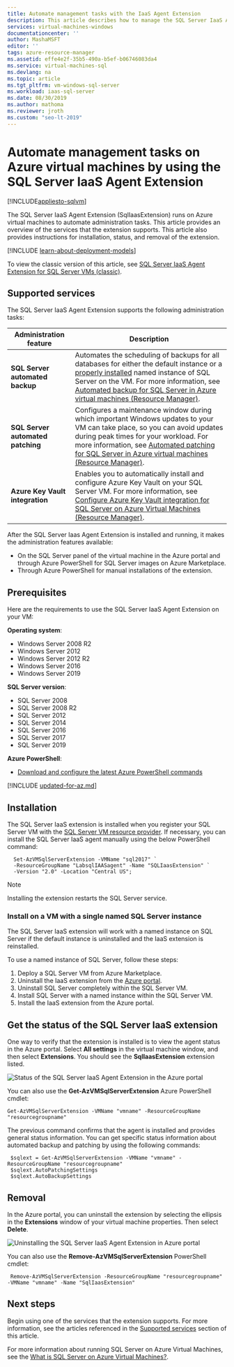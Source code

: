 ```yaml
---
title: Automate management tasks with the IaaS Agent Extension
description: This article describes how to manage the SQL Server IaaS Agent Extension, which automates specific SQL Server administration tasks. These include automated backup, automated patching, and Azure Key Vault integration.
services: virtual-machines-windows
documentationcenter: ''
author: MashaMSFT
editor: ''
tags: azure-resource-manager
ms.assetid: effe4e2f-35b5-490a-b5ef-b06746083da4
ms.service: virtual-machines-sql
ms.devlang: na
ms.topic: article
ms.tgt_pltfrm: vm-windows-sql-server
ms.workload: iaas-sql-server
ms.date: 08/30/2019
ms.author: mathoma
ms.reviewer: jroth
ms.custom: "seo-lt-2019"
---
```

# Automate management tasks on Azure virtual machines by using the SQL Server IaaS Agent Extension
[!INCLUDE[appliesto-sqlvm](../../includes/appliesto-sqlvm.md)]


The SQL Server IaaS Agent Extension (SqlIaasExtension) runs on Azure virtual machines to automate administration tasks. This article provides an overview of the services that the extension supports. This article also provides instructions for installation, status, and removal of the extension.

[!INCLUDE [learn-about-deployment-models](../../../../includes/learn-about-deployment-models-rm-include.md)]

To view the classic version of this article, see [SQL Server IaaS Agent Extension for SQL Server VMs (classic)](../../../virtual-machines/windows/sqlclassic/virtual-machines-windows-classic-sql-server-agent-extension.md).


## Supported services
The SQL Server IaaS Agent Extension supports the following administration tasks:

| Administration feature | Description |
| --- | --- |
| **SQL Server automated backup** |Automates the scheduling of backups for all databases for either the default instance or a [properly installed](frequently-asked-questions-faq.md#administration) named instance of SQL Server on the VM. For more information, see [Automated backup for SQL Server in Azure virtual machines (Resource Manager)](automated-backup-sql-2014.md). |
| **SQL Server automated patching** |Configures a maintenance window during which important Windows updates to your VM can take place, so  you can avoid updates during peak times for your workload. For more information, see [Automated patching for SQL Server in Azure virtual machines (Resource Manager)](automated-patching.md). |
| **Azure Key Vault integration** |Enables you to automatically install and configure Azure Key Vault on your SQL Server VM. For more information, see [Configure Azure Key Vault integration for SQL Server on Azure Virtual Machines (Resource Manager)](azure-key-vault-integration-configure.md). |

After the SQL Server Iaas Agent Extension is installed and running, it makes the administration features available:

* On the SQL Server panel of the virtual machine in the Azure portal and through Azure PowerShell for SQL Server images on Azure Marketplace.
* Through Azure PowerShell for manual installations of the extension. 

## Prerequisites
Here are the requirements to use the SQL Server IaaS Agent Extension on your VM:

**Operating system**:

* Windows Server 2008 R2
* Windows Server 2012
* Windows Server 2012 R2
* Windows Server 2016
* Windows Server 2019 

**SQL Server version**:

* SQL Server 2008 
* SQL Server 2008 R2
* SQL Server 2012
* SQL Server 2014
* SQL Server 2016
* SQL Server 2017
* SQL Server 2019

**Azure PowerShell**:

* [Download and configure the latest Azure PowerShell commands](/powershell/azure/overview)

[!INCLUDE [updated-for-az.md](../../../../includes/updated-for-az.md)]


##  Installation
The SQL Server IaaS extension is installed when you register your SQL Server VM with the [SQL Server VM resource provider](sql-vm-resource-provider-register.md). If necessary, you can install the SQL Server IaaS agent manually using the below PowerShell command: 

  ```powershell-interactive
    Set-AzVMSqlServerExtension -VMName "sql2017" `
    -ResourceGroupName "LabsqlIAASagent" -Name "SQLIaasExtension" `
    -Version "2.0" -Location "Central US";  
  ```

> [!NOTE]
> Installing the extension restarts the SQL Server service. 


### Install on a VM with a single named SQL Server instance
The SQL Server IaaS extension will work with a named instance on SQL Server if the default instance is uninstalled and the IaaS extension is reinstalled.

To use a named instance of SQL Server, follow these steps:
   1. Deploy a SQL Server VM from Azure Marketplace. 
   1. Uninstall the IaaS extension from the [Azure portal](https://portal.azure.com).
   1. Uninstall SQL Server completely within the SQL Server VM.
   1. Install SQL Server with a named instance within the SQL Server VM. 
   1. Install the IaaS extension from the Azure portal.  


## Get the status of the SQL Server IaaS extension
One way to verify that the extension is installed is to view the agent status in the Azure portal. Select **All settings** in the virtual machine window, and then select **Extensions**. You should see the **SqlIaasExtension** extension listed.

![Status of the SQL Server IaaS Agent Extension in the Azure portal](./media/sql-server-iaas-agent-extension-automate-management/azure-rm-sql-server-iaas-agent-portal.png)

You can also use the **Get-AzVMSqlServerExtension** Azure PowerShell cmdlet:

   ```powershell-interactive
   Get-AzVMSqlServerExtension -VMName "vmname" -ResourceGroupName "resourcegroupname"
   ```

The previous command confirms that the agent is installed and provides general status information. You can get specific status information about automated backup and patching by using the following commands:

   ```powershell-interactive
    $sqlext = Get-AzVMSqlServerExtension -VMName "vmname" -ResourceGroupName "resourcegroupname"
    $sqlext.AutoPatchingSettings
    $sqlext.AutoBackupSettings
   ```

## Removal
In the Azure portal, you can uninstall the extension by selecting the ellipsis in the **Extensions** window of your virtual machine properties. Then select **Delete**.

![Uninstalling the SQL Server IaaS Agent Extension in Azure portal](./media/sql-server-iaas-agent-extension-automate-management/azure-rm-sql-server-iaas-agent-uninstall.png)

You can also use the **Remove-AzVMSqlServerExtension** PowerShell cmdlet:

   ```powershell-interactive
    Remove-AzVMSqlServerExtension -ResourceGroupName "resourcegroupname" -VMName "vmname" -Name "SqlIaasExtension"
   ```

## Next steps
Begin using one of the services that the extension supports. For more information, see the articles referenced in the [Supported services](#supported-services) section of this article.

For more information about running SQL Server on Azure Virtual Machines, see the [What is SQL Server on Azure Virtual Machines?](sql-server-on-azure-vm-iaas-what-is-overview.md).
